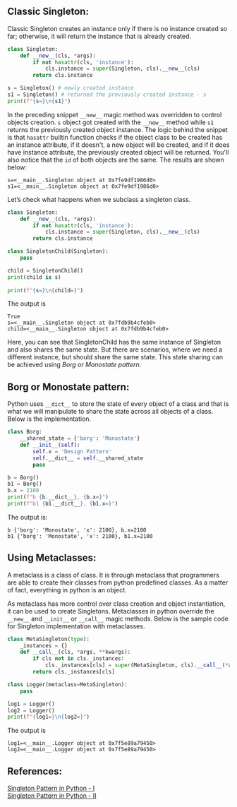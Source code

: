 ## Classic Singleton:

Classic Singleton creates an instance only if there is no instance created so far; otherwise, it will return the instance that is already created. 

```python
class Singleton:
    def __new__(cls, *args):
        if not hasattr(cls, 'instance'):
            cls.instance = super(Singleton, cls).__new__(cls)
        return cls.instance

s = Singleton() # newly created instance
s1 = Singleton() # returned the previously created instance - s
print(f"{s=}\n{s1}")
```

In the preceding snippet `__new__` magic method was overridden to control objects creation. `s` object got created with the `__new__` method while `s1` returns the previously created object instance. The logic behind the snippet is that `hasattr` builtin function checks if the object class to be created has an instance attribute, if it doesn't, a new object will be created, and if it does have instance attribute, the previously created object will be returned. You'll also notice that the `id` of both objects are the same. The results are shown below:

```
s=<__main__.Singleton object at 0x7fe9df1986d0>
s1=<__main__.Singleton object at 0x7fe9df1986d0>
```

Let’s check what happens when we subclass a singleton class. 

```python
class Singleton:
    def __new__(cls, *args):
        if not hasattr(cls, 'instance'):
            cls.instance = super(Singleton, cls).__new__(cls)
        return cls.instance

class SingletonChild(Singleton):
    pass

child = SingletonChild()
print(child is s)
 
print(f"{s=}\n{child=}")
```

The output is

```
True
s=<__main__.Singleton object at 0x7fdb9b4cfeb0>
child=<__main__.Singleton object at 0x7fdb9b4cfeb0>
```

Here, you can see that SingletonChild has the same instance of Singleton and also shares the same state. But there are scenarios, where we need a different instance, but should share the same state. This state sharing can be achieved using *Borg or Monostate pattern*.

## Borg or Monostate pattern:

Python uses `__dict__` to store the state of every object of a class and that is what we will manipulate to share the state across all objects of a class. Below is the implementation.

```python
class Borg:                                                                   
    __shared_state = {'borg': 'Monostate'}                                    
    def __init__(self):                                                       
        self.x = 'Design Pattern'                                             
        self.__dict__ = self.__shared_state                                   
        pass

b = Borg()
b1 = Borg()
b.x = 2100
print(f"b {b.__dict__}, {b.x=}")
print(f"b1 {b1.__dict__}, {b1.x=}")
```

The output is:

```
b {'borg': 'Monostate', 'x': 2100}, b.x=2100
b1 {'borg': 'Monostate', 'x': 2100}, b1.x=2100
```

## Using Metaclasses:

A metaclass is a class of class. It is through metaclass that programmers are able to create their classes from python predefined classes. As a matter of fact, everything in python is an object.

As metaclass has more control over class creation and object instantiation, it can be used to create Singletons. Metaclasses in python override the `__new__` and `__init__` or `__call__` magic methods. Below is the sample code for Singleton implementation with metaclasses.

```python
class MetaSingleton(type):
    _instances = {}
    def __call__(cls, *args, **kwargs):
        if cls not in cls._instances:
            cls._instances[cls] = super(MetaSingleton, cls).__call__(*args, **kwargs)
        return cls._instances[cls]

class Logger(metaclass=MetaSingleton):
    pass

log1 = Logger()
log2 = Logger()
print(f"{log1=}\n{log2=}")
```

The output is 

```
log1=<__main__.Logger object at 0x7f5e89a79450>
log2=<__main__.Logger object at 0x7f5e89a79450>
```

## References:
[Singleton Pattern in Python - I](https://www.geeksforgeeks.org/singleton-pattern-in-python-a-complete-guide/) \
[Singleton Pattern in Python - II](https://iq.opengenus.org/singleton-design-in-python/)
